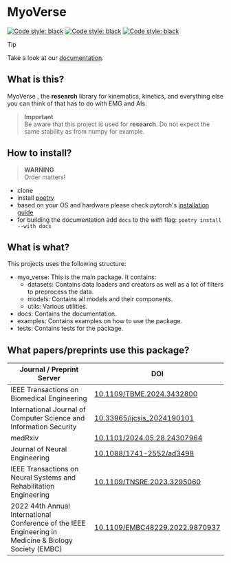 # MyoVerse


<a href="https://www.python.org/downloads/release/python-3100/"><img alt="Code style: black" src="https://img.shields.io/badge/python-%3E=3.10,%20%3C=3.13-blue"></a>
<a href="https://www.pytorchlightning.ai/"><img alt="Code style: black" src="https://img.shields.io/badge/uses-pytorch & pytorch lighting-blueviolet"></a>
<a href="https://github.com/psf/black"><img alt="Code style: black" src="https://img.shields.io/badge/code style-black-000000.svg"></a>

> [!TIP]
> Take a look at our [documentation](https://nsquaredlab.github.io/MyoVerse/README.html).

## What is this?
MyoVerse , the **research** library for kinematics, kinetics, and everything else you can think of that has to do with EMG and AIs.
> **Important**  
> Be aware that this project is used for **research**. Do not expect the same stability as from numpy for example.

## How to install?
> **WARNING**   
> Order matters!
- clone
- install [poetry](https://python-poetry.org/docs/#installation)
- based on your OS and hardware please check pytorch's [installation guide](https://pytorch.org/get-started/locally/)
- for building the documentation add `docs` to the *with* flag: `poetry install --with docs`

## What is what?
This projects uses the following structure:
- myo_verse: This is the main package. It contains:
  - datasets: Contains data loaders and creators as well as a lot of filters to preprocess the data.
  - models: Contains all models and their components.
  - utils: Various utilities.
- docs: Contains the documentation.
- examples: Contains examples on how to use the package.
- tests: Contains tests for the package.

## What papers/preprints use this package?
| Journal / Preprint Server                                                                              | DOI                                                                              |
|--------------------------------------------------------------------------------------------------------|----------------------------------------------------------------------------------|
| IEEE Transactions on Biomedical Engineering                                                            | [10.1109/TBME.2024.3432800](https://doi.org/10.1109/TBME.2024.3432800)           |
| International Journal of Computer Science and Information Security                                     | [10.33965/ijcsis_2024190101](https://doi.org/10.33965/ijcsis_2024190101)         |
| medRxiv                                                                                                | [10.1101/2024.05.28.24307964](https://doi.org/10.1101/2024.05.28.24307964)       |
| Journal of Neural Engineering                                                                          | [10.1088/1741-2552/ad3498](https://doi.org/10.1088/1741-2552/ad3498)                            |
| IEEE Transactions on Neural Systems and Rehabilitation Engineering                                     | [10.1109/TNSRE.2023.3295060](https://doi.org/10.1109/TNSRE.2023.3295060)         |
| 2022 44th Annual International Conference of the IEEE Engineering in Medicine & Biology Society (EMBC) | [10.1109/EMBC48229.2022.9870937](https://doi.org/10.1109/EMBC48229.2022.9870937) |
